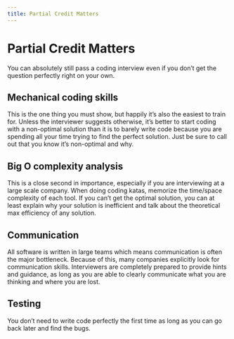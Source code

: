 ```yaml
---
title: Partial Credit Matters
--- 
```


# Partial Credit Matters

You can absolutely still pass a coding interview even if you don’t get the question perfectly right on your own.


## Mechanical coding skills

This is the one thing you must show, but happily it’s also the easiest to train for. Unless the interviewer suggests otherwise, it’s better to start coding with a non-optimal solution than it is to barely write code because you are spending all your time trying to find the perfect solution. Just be sure to call out that you know it’s non-optimal and why.

## Big O complexity analysis

This is a close second in importance, especially if you are interviewing at a large scale company. When doing coding katas, memorize the time/space complexity of each tool. If you can’t get the optimal solution, you can at least explain why your solution is inefficient and talk about the theoretical max efficiency of any solution.

## Communication
All software is written in large teams which means communication is often the major bottleneck. Because of this, many companies explicitly look for communication skills. Interviewers are completely prepared to provide hints and guidance, as long as you are able to clearly communicate what you are thinking and where you are lost.

## Testing

You don’t need to write code perfectly the first time as long as you can go back later and find the bugs.
